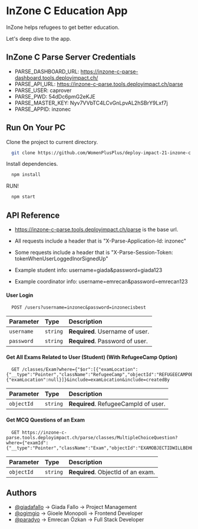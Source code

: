 
# InZone C Education App

InZone helps refugees to get better education.

Let's deep dive to the app.

## InZone C Parse Server Credentials

* PARSE_DASHBOARD_URL: https://inzone-c-parse-dashboard.tools.deployimpact.ch/
* PARSE_API_URL:  https://inzone-c-parse.tools.deployimpact.ch/parse
* PARSE_USER: caprover
* PARSE_PWD: 54dDc6pmG2eKJE
* PARSE_MASTER_KEY: Nyv7VVbTC4LCvGnLpvAL2hSBrY9Lxf7j
* PARSE_APPID: inzonec

## Run On Your PC

Clone the project to current directory.

```bash
  git clone https://github.com/WomenPlusPlus/deploy-impact-21-inzone-c.git .
```

Install dependencies.

```bash
  npm install
```

RUN!

```bash
  npm start
```


## API Reference
* https://inzone-c-parse.tools.deployimpact.ch/parse is the base url.

* All requests include a header that is "X-Parse-Application-Id: inzonec"

* Some requests include a header that is "X-Parse-Session-Token: tokenWhenUserLoggedInorSignedUp"

* Example student info: username=giada&password=giada123

* Example coordinator info: username=emrecan&password=emrecan123

#### User Login

```http
  POST /users?username=inzonec&password=inzonecisbest
```

| Parameter | Type     | Description                |
| :-------- | :------- | :------------------------- |
| `username` | `string` | **Required**. Username of user. |
| `password` | `string` | **Required**. Password of user. |

#### Get All Exams Related to User (Student) (With RefugeeCamp Option)

```http
  GET /classes/Exam?where={"$or":[{"examLocation":{"__type":"Pointer","className":"RefugeeCamp","objectId":"REFUGEECAMPOBJECTIDWILLBEHERE"}},{"examLocation":null}]}&include=examLocation&include=createdBy
```

| Parameter | Type     | Description                |
| :-------- | :------- | :------------------------- |
| `objectId` | `string` | **Required**. RefugeeCampId of user. |

#### Get MCQ Questions of an Exam

```http
  GET https://inzone-c-parse.tools.deployimpact.ch/parse/classes/MultipleChoiceQuestion?where={"examId":{"__type":"Pointer","className":"Exam","objectId":"EXAMOBJECTIDWILLBEHERE"}}
```

| Parameter | Type     | Description                |
| :-------- | :------- | :------------------------- |
| `objectId` | `string` | **Required**. ObjectId of an exam. |




## Authors

- [@giadafallo](https://github.com/GiadaFallo) -> Giada Fallo -> Project Management
- [@ogimgio](https://github.com/ogimgio) -> Gioele Monopoli -> Frontend Developer
- [@paradyo](https://github.com/paradyo) -> Emrecan Özkan -> Full Stack Developer
